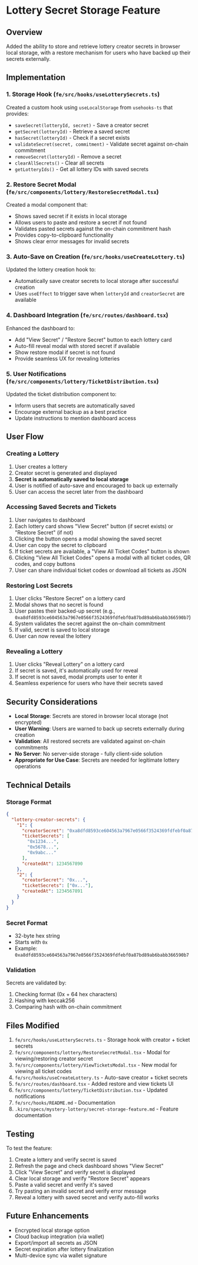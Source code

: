 # Lottery Secret Storage Feature

## Overview

Added the ability to store and retrieve lottery creator secrets in browser local storage, with a restore mechanism for users who have backed up their secrets externally.

## Implementation

### 1. Storage Hook (`fe/src/hooks/useLotterySecrets.ts`)

Created a custom hook using `useLocalStorage` from `usehooks-ts` that provides:

- `saveSecret(lotteryId, secret)` - Save a creator secret
- `getSecret(lotteryId)` - Retrieve a saved secret
- `hasSecret(lotteryId)` - Check if a secret exists
- `validateSecret(secret, commitment)` - Validate secret against on-chain commitment
- `removeSecret(lotteryId)` - Remove a secret
- `clearAllSecrets()` - Clear all secrets
- `getLotteryIds()` - Get all lottery IDs with saved secrets

### 2. Restore Secret Modal (`fe/src/components/lottery/RestoreSecretModal.tsx`)

Created a modal component that:

- Shows saved secret if it exists in local storage
- Allows users to paste and restore a secret if not found
- Validates pasted secrets against the on-chain commitment hash
- Provides copy-to-clipboard functionality
- Shows clear error messages for invalid secrets

### 3. Auto-Save on Creation (`fe/src/hooks/useCreateLottery.ts`)

Updated the lottery creation hook to:

- Automatically save creator secrets to local storage after successful creation
- Uses `useEffect` to trigger save when `lotteryId` and `creatorSecret` are available

### 4. Dashboard Integration (`fe/src/routes/dashboard.tsx`)

Enhanced the dashboard to:

- Add "View Secret" / "Restore Secret" button to each lottery card
- Auto-fill reveal modal with stored secret if available
- Show restore modal if secret is not found
- Provide seamless UX for revealing lotteries

### 5. User Notifications (`fe/src/components/lottery/TicketDistribution.tsx`)

Updated the ticket distribution component to:

- Inform users that secrets are automatically saved
- Encourage external backup as a best practice
- Update instructions to mention dashboard access

## User Flow

### Creating a Lottery

1. User creates a lottery
2. Creator secret is generated and displayed
3. **Secret is automatically saved to local storage**
4. User is notified of auto-save and encouraged to back up externally
5. User can access the secret later from the dashboard

### Accessing Saved Secrets and Tickets

1. User navigates to dashboard
2. Each lottery card shows "View Secret" button (if secret exists) or "Restore Secret" (if not)
3. Clicking the button opens a modal showing the saved secret
4. User can copy the secret to clipboard
5. If ticket secrets are available, a "View All Ticket Codes" button is shown
6. Clicking "View All Ticket Codes" opens a modal with all ticket codes, QR codes, and copy buttons
7. User can share individual ticket codes or download all tickets as JSON

### Restoring Lost Secrets

1. User clicks "Restore Secret" on a lottery card
2. Modal shows that no secret is found
3. User pastes their backed-up secret (e.g., `0xa8dfd8593ce604563a7967e0566f3524369fdfebf0a87bd89ab6babb366590b7`)
4. System validates the secret against the on-chain commitment
5. If valid, secret is saved to local storage
6. User can now reveal the lottery

### Revealing a Lottery

1. User clicks "Reveal Lottery" on a lottery card
2. If secret is saved, it's automatically used for reveal
3. If secret is not saved, modal prompts user to enter it
4. Seamless experience for users who have their secrets saved

## Security Considerations

- **Local Storage**: Secrets are stored in browser local storage (not encrypted)
- **User Warning**: Users are warned to back up secrets externally during creation
- **Validation**: All restored secrets are validated against on-chain commitments
- **No Server**: No server-side storage - fully client-side solution
- **Appropriate for Use Case**: Secrets are needed for legitimate lottery operations

## Technical Details

### Storage Format

```json
{
  "lottery-creator-secrets": {
    "1": {
      "creatorSecret": "0xa8dfd8593ce604563a7967e0566f3524369fdfebf0a87bd89ab6babb366590b7",
      "ticketSecrets": [
        "0x1234...",
        "0x5678...",
        "0x9abc..."
      ],
      "createdAt": 1234567890
    },
    "2": {
      "creatorSecret": "0x...",
      "ticketSecrets": ["0x..."],
      "createdAt": 1234567891
    }
  }
}
```

### Secret Format

- 32-byte hex string
- Starts with `0x`
- Example: `0xa8dfd8593ce604563a7967e0566f3524369fdfebf0a87bd89ab6babb366590b7`

### Validation

Secrets are validated by:
1. Checking format (0x + 64 hex characters)
2. Hashing with keccak256
3. Comparing hash with on-chain commitment

## Files Modified

1. `fe/src/hooks/useLotterySecrets.ts` - Storage hook with creator + ticket secrets
2. `fe/src/components/lottery/RestoreSecretModal.tsx` - Modal for viewing/restoring creator secret
3. `fe/src/components/lottery/ViewTicketsModal.tsx` - New modal for viewing all ticket codes
4. `fe/src/hooks/useCreateLottery.ts` - Auto-save creator + ticket secrets
5. `fe/src/routes/dashboard.tsx` - Added restore and view tickets UI
6. `fe/src/components/lottery/TicketDistribution.tsx` - Updated notifications
7. `fe/src/hooks/README.md` - Documentation
8. `.kiro/specs/mystery-lottery/secret-storage-feature.md` - Feature documentation

## Testing

To test the feature:

1. Create a lottery and verify secret is saved
2. Refresh the page and check dashboard shows "View Secret"
3. Click "View Secret" and verify secret is displayed
4. Clear local storage and verify "Restore Secret" appears
5. Paste a valid secret and verify it's saved
6. Try pasting an invalid secret and verify error message
7. Reveal a lottery with saved secret and verify auto-fill works

## Future Enhancements

- Encrypted local storage option
- Cloud backup integration (via wallet)
- Export/import all secrets as JSON
- Secret expiration after lottery finalization
- Multi-device sync via wallet signature
